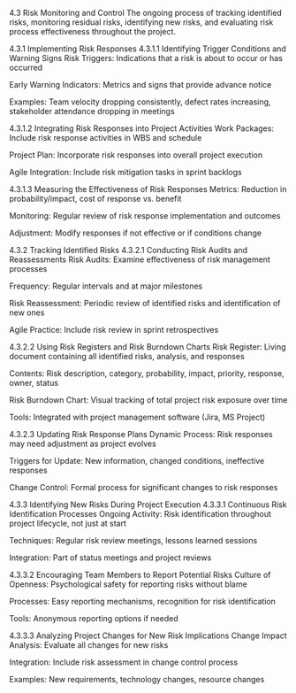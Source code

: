 4.3 Risk Monitoring and Control
The ongoing process of tracking identified risks, monitoring residual risks, identifying new risks, and evaluating risk process effectiveness throughout the project.

4.3.1 Implementing Risk Responses
4.3.1.1 Identifying Trigger Conditions and Warning Signs
Risk Triggers: Indications that a risk is about to occur or has occurred

Early Warning Indicators: Metrics and signs that provide advance notice

Examples: Team velocity dropping consistently, defect rates increasing, stakeholder attendance dropping in meetings

4.3.1.2 Integrating Risk Responses into Project Activities
Work Packages: Include risk response activities in WBS and schedule

Project Plan: Incorporate risk responses into overall project execution

Agile Integration: Include risk mitigation tasks in sprint backlogs

4.3.1.3 Measuring the Effectiveness of Risk Responses
Metrics: Reduction in probability/impact, cost of response vs. benefit

Monitoring: Regular review of risk response implementation and outcomes

Adjustment: Modify responses if not effective or if conditions change

4.3.2 Tracking Identified Risks
4.3.2.1 Conducting Risk Audits and Reassessments
Risk Audits: Examine effectiveness of risk management processes

Frequency: Regular intervals and at major milestones

Risk Reassessment: Periodic review of identified risks and identification of new ones

Agile Practice: Include risk review in sprint retrospectives

4.3.2.2 Using Risk Registers and Risk Burndown Charts
Risk Register: Living document containing all identified risks, analysis, and responses

Contents: Risk description, category, probability, impact, priority, response, owner, status

Risk Burndown Chart: Visual tracking of total project risk exposure over time

Tools: Integrated with project management software (Jira, MS Project)

4.3.2.3 Updating Risk Response Plans
Dynamic Process: Risk responses may need adjustment as project evolves

Triggers for Update: New information, changed conditions, ineffective responses

Change Control: Formal process for significant changes to risk responses

4.3.3 Identifying New Risks During Project Execution
4.3.3.1 Continuous Risk Identification Processes
Ongoing Activity: Risk identification throughout project lifecycle, not just at start

Techniques: Regular risk review meetings, lessons learned sessions

Integration: Part of status meetings and project reviews

4.3.3.2 Encouraging Team Members to Report Potential Risks
Culture of Openness: Psychological safety for reporting risks without blame

Processes: Easy reporting mechanisms, recognition for risk identification

Tools: Anonymous reporting options if needed

4.3.3.3 Analyzing Project Changes for New Risk Implications
Change Impact Analysis: Evaluate all changes for new risks

Integration: Include risk assessment in change control process

Examples: New requirements, technology changes, resource changes
